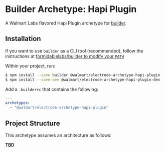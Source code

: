 # Builder Archetype: Hapi Plugin

A Walmart Labs flavored Hapi Plugin archetype for [builder][].

## Installation

If you want to use `builder` as a CLI tool (recommended), follow the instructions at [formidablelabs/builder to modify your `PATH`](https://github.com/formidablelabs/builder#local-install)

Within your project, run:

```bash
$ npm install --save builder @walmart/electrode-archetype-hapi-plugin
$ npm install --save-dev @walmart/electrode-archetype-hapi-plugin-dev
```


Add a `.builderrc` that contains the following:

```yaml
---
archetypes:
  - "@walmart/electrode-archetype-hapi-plugin"
```

## Project Structure

This archetype assumes an architecture as follows:

**TBD**

[builder]: https://github.com/FormidableLabs/builder
